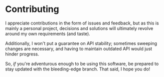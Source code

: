 # Contributing

I appreciate contributions in the form of issues and feedback, but as this is mainly a personal project, decisions and solutions will ultimately revolve around my own requirements (and taste).

Additionally, I won't put a guarantee on API stability; sometimes sweeping changes are necessary, and having to maintain outdated API would just hinder progress.

So, *if* you're adventurous enough to be using this software, be prepared to stay updated with the bleeding-edge branch. That said, I hope you do!